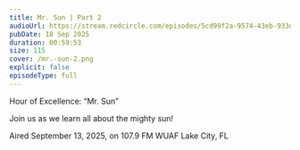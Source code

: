 ```yaml
---
title: Mr. Sun | Part 2
audioUrl: https://stream.redcircle.com/episodes/5cd99f2a-9574-43eb-933d-fa2c8a7cef6c/stream.mp3
pubDate: 18 Sep 2025
duration: 00:59:53
size: 115
cover: /mr.-sun-2.png
explicit: false
episodeType: full
---
```

Hour of Excellence: “Mr. Sun”

Join us as we learn all about the mighty sun!

Aired September 13, 2025, on 107.9 FM WUAF Lake City, FL